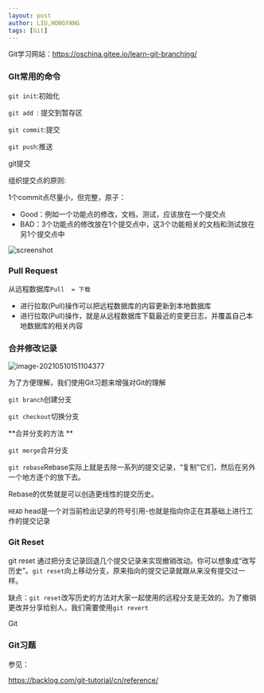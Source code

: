 ```yaml
---
layout: post
author: LIU,HONGYANG
tags: [Git]
---
```






Git学习网站：https://oschina.gitee.io/learn-git-branching/





### GIt常用的命令





 `git init`:初始化

`git add `: 提交到暂存区

`git commit`:提交

`git push`:推送



git提交

组织提交点的原则:

1个commit点尽量小，但完整，原子：

- Good：例如一个功能点的修改，文档，测试，应该放在一个提交点
- BAD：3个功能点的修改放在1个提交点中，这3个功能相关的文档和测试放在另1个提交点中



![screenshot](https://tva1.sinaimg.cn/large/008i3skNly1gqdbtzmmhpj31hc0qxdh4.jpg)







### Pull Request

从远程数据库`Pull  = 下载`

- 进行拉取(Pull)操作可以把远程数据库的内容更新到本地数据库
- 进行拉取(Pull)操作，就是从远程数据库下载最近的变更日志，并覆盖自己本地数据库的相关内容





### 合并修改记录



![image-20210510151104377](https://tva1.sinaimg.cn/large/008i3skNly1gqdcn7dr2oj30i80pgq5k.jpg)





为了方便理解，我们使用Git习题来增强对Git的理解



`git branch`创建分支

`git checkout`切换分支



**合并分支的方法 **



`git merge`合并分支

`git rebase`Rebase实际上就是去除一系列的提交记录，“复制”它们，然后在另外一个地方逐个的放下去。

Rebase的优势就是可以创造更线性的提交历史。



`HEAD` head是一个对当前检出记录的符号引用-也就是指向你正在其基础上进行工作的提交记录



### Git Reset

git reset 通过把分支记录回退几个提交记录来实现撤销改动。你可以想象成“改写历史”。`git reset`向上移动分支，原来指向的提交记录就跟从来没有提交过一样。



缺点：`git reset`改写历史的方法对大家一起使用的远程分支是无效的。为了撤销更改并分享给别人，我们需要使用`git revert` 



Git





### Git习题

参见：

https://backlog.com/git-tutorial/cn/reference/